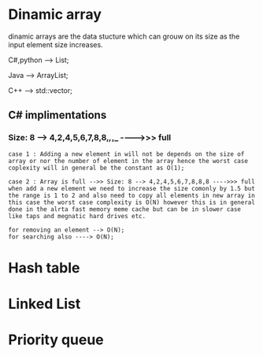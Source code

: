 # Dinamic array

dinamic arrays are the data stucture which can grouw on its size as the input element size increases.

C#,python --> List;

Java --> ArrayList;

C++ --> std::vector;

## C# implimentations

### Size: 8 --> 4,2,4,5,6,7,8,8,_,_,_ ---->>> full

    case 1 : Adding a new element in will not be depends on the size of array or nor the number of element in the array hence the worst case coplexity will in general be the constant as O(1);

    case 2 : Array is full -->> Size: 8 --> 4,2,4,5,6,7,8,8,8 ---->>> full when add a new element we need to increase the size comonly by 1.5 but the range is 1 to 2 and also need to copy all elements in new array in this case the worst case complexity is O(N) however this is in general done in the alrta fast memory meme cache but can be in slower case like taps and megnatic hard drives etc.

    for removing an element --> O(N);
    for searching also ----> O(N);

###

# Hash table

# Linked List

# Priority queue
